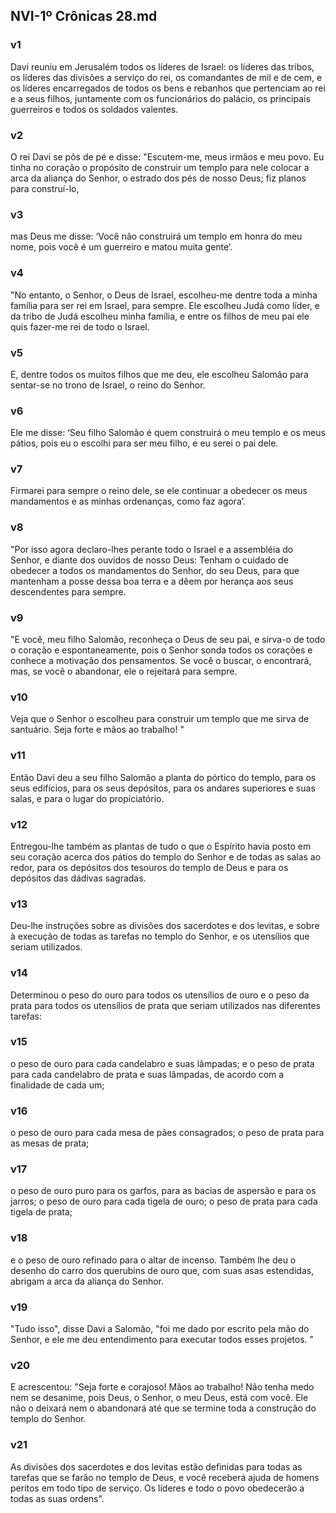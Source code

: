 ## NVI-1º Crônicas 28.md
### v1
 Davi reuniu em Jerusalém todos os líderes de Israel: os líderes das tribos, os líderes das divisões a serviço do rei, os comandantes de mil e de cem, e os líderes encarregados de todos os bens e rebanhos que pertenciam ao rei e a seus filhos, juntamente com os funcionários do palácio, os principais guerreiros e todos os soldados valentes.
### v2
 O rei Davi se pôs de pé e disse: "Escutem-me, meus irmãos e meu povo. Eu tinha no coração o propósito de construir um templo para nele colocar a arca da aliança do Senhor, o estrado dos pés de nosso Deus; fiz planos para construí-lo,
### v3
 mas Deus me disse: ‘Você não construirá um templo em honra do meu nome, pois você é um guerreiro e matou muita gente’.
### v4
 "No entanto, o Senhor, o Deus de Israel, escolheu-me dentre toda a minha família para ser rei em Israel, para sempre. Ele escolheu Judá como líder, e da tribo de Judá escolheu minha família, e entre os filhos de meu pai ele quis fazer-me rei de todo o Israel.
### v5
 E, dentre todos os muitos filhos que me deu, ele escolheu Salomão para sentar-se no trono de Israel, o reino do Senhor.
### v6
 Ele me disse: ‘Seu filho Salomão é quem construirá o meu templo e os meus pátios, pois eu o escolhi para ser meu filho, e eu serei o pai dele.
### v7
 Firmarei para sempre o reino dele, se ele continuar a obedecer os meus mandamentos e as minhas ordenanças, como faz agora’.
### v8
 "Por isso agora declaro-lhes perante todo o Israel e a assembléia do Senhor, e diante dos ouvidos de nosso Deus: Tenham o cuidado de obedecer a todos os mandamentos do Senhor, do seu Deus, para que mantenham a posse dessa boa terra e a dêem por herança aos seus descendentes para sempre.
### v9
 "E você, meu filho Salomão, reconheça o Deus de seu pai, e sirva-o de todo o coração e espontaneamente, pois o Senhor sonda todos os corações e conhece a motivação dos pensamentos. Se você o buscar, o encontrará, mas, se você o abandonar, ele o rejeitará para sempre.
### v10
 Veja que o Senhor o escolheu para construir um templo que me sirva de santuário. Seja forte e mãos ao trabalho! "
### v11
 Então Davi deu a seu filho Salomão a planta do pórtico do templo, para os seus edifícios, para os seus depósitos, para os andares superiores e suas salas, e para o lugar do propiciatório.
### v12
 Entregou-lhe também as plantas de tudo o que o Espírito havia posto em seu coração acerca dos pátios do templo do Senhor e de todas as salas ao redor, para os depósitos dos tesouros do templo de Deus e para os depósitos das dádivas sagradas.
### v13
 Deu-lhe instruções sobre as divisões dos sacerdotes e dos levitas, e sobre à execução de todas as tarefas no templo do Senhor, e os utensílios que seriam utilizados.
### v14
 Determinou o peso do ouro para todos os utensílios de ouro e o peso da prata para todos os utensílios de prata que seriam utilizados nas diferentes tarefas:
### v15
 o peso de ouro para cada candelabro e suas lâmpadas; e o peso de prata para cada candelabro de prata e suas lâmpadas, de acordo com a finalidade de cada um;
### v16
 o peso de ouro para cada mesa de pães consagrados; o peso de prata para as mesas de prata;
### v17
 o peso de ouro puro para os garfos, para as bacias de aspersão e para os jarros; o peso de ouro para cada tigela de ouro; o peso de prata para cada tigela de prata;
### v18
 e o peso de ouro refinado para o altar de incenso. Também lhe deu o desenho do carro dos querubins de ouro que, com suas asas estendidas, abrigam a arca da aliança do Senhor.
### v19
 "Tudo isso", disse Davi a Salomão, "foi me dado por escrito pela mão do Senhor, e ele me deu entendimento para executar todos esses projetos. "
### v20
 E acrescentou: "Seja forte e corajoso! Mãos ao trabalho! Não tenha medo nem se desanime, pois Deus, o Senhor, o meu Deus, está com você. Ele não o deixará nem o abandonará até que se termine toda a construção do templo do Senhor.
### v21
 As divisões dos sacerdotes e dos levitas estão definidas para todas as tarefas que se farão no templo de Deus, e você receberá ajuda de homens peritos em todo tipo de serviço. Os líderes e todo o povo obedecerão a todas as suas ordens".
